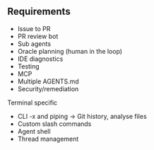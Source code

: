 ## Requirements 

- Issue to PR
- PR review bot
- Sub agents
- Oracle planning (human in the loop)
- IDE diagnostics
- Testing
- MCP
- Multiple AGENTS.md
- Security/remediation

Terminal specific

- CLI -x and piping -> Git history, analyse files
- Custom slash commands
- Agent shell
- Thread management

